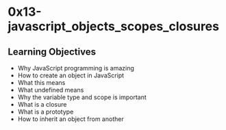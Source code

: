 # 0x13-javascript_objects_scopes_closures  

## Learning Objectives
- Why JavaScript programming is amazing  
- How to create an object in JavaScript  
- What this means  
- What undefined means  
- Why the variable type and scope is important  
- What is a closure  
- What is a prototype  
- How to inherit an object from another  
